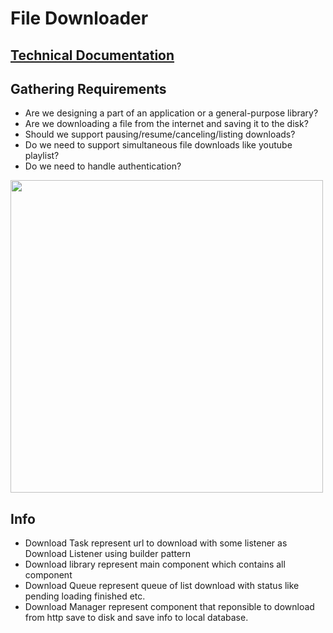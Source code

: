 # File Downloader

## <a href="technical.md">Technical Documentation</a>

## Gathering Requirements
- Are we designing a part of an application or a general-purpose library?
- Are we downloading a file from the internet and saving it to the disk?
- Should we support pausing/resume/canceling/listing downloads?
- Do we need to support simultaneous file downloads like youtube playlist?
- Do we need to handle authentication?

<image src="assets/design.png" width="500"/>

## Info
- Download Task represent url to download with some listener as Download Listener using builder pattern
- Download library represent main component which contains all component
- Download Queue represent queue of list download with status like pending loading finished etc.
- Download Manager represent component that reponsible to download from http save to disk and save info to local database.


